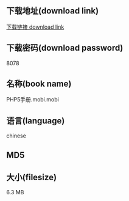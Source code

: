 ## 下载地址(download link)
[下载链接 download link](https://voluble-croquembouche-d321dc.netlify.app/?s=PHP5%E6%89%8B%E5%86%8C.mobi)

## 下载密码(download password)
8078

## 名称(book name)
PHP5手册.mobi.mobi

## 语言(language)
chinese

## MD5


## 大小(filesize)
6.3 MB
